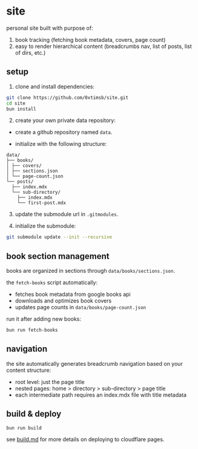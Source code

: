 # site

personal site built with purpose of:

1. book tracking (fetching book metadata, covers, page count)
2. easy to render hierarchical content (breadcrumbs nav, list of posts, list of dirs, etc.)

## setup

1. clone and install dependencies:

```bash
git clone https://github.com/0xtimsb/site.git
cd site
bun install
```

2. create your own private data repository:

- create a github repository named `data`.

- initialize with the following structure:

```
data/
├── books/
│ ├── covers/
│ ├── sections.json
│ └── page-count.json
└── posts/
  ├── index.mdx
  └── sub-directory/
    ├── index.mdx
    └── first-post.mdx
```

3. update the submodule url in `.gitmodules`.

4. initialize the submodule:

```bash
git submodule update --init --recursive
```

## book section management

books are organized in sections through `data/books/sections.json`.

the `fetch-books` script automatically:

- fetches book metadata from google books api
- downloads and optimizes book covers
- updates page counts in `data/books/page-count.json`

run it after adding new books:

```bash
bun run fetch-books
```

## navigation

the site automatically generates breadcrumb navigation based on your content structure:

- root level: just the page title
- nested pages: home > directory > sub-directory > page title
- each intermediate path requires an index.mdx file with title metadata

## build & deploy

```bash
bun run build
```

see [build.md](build.md) for more details on deploying to cloudflare pages.
